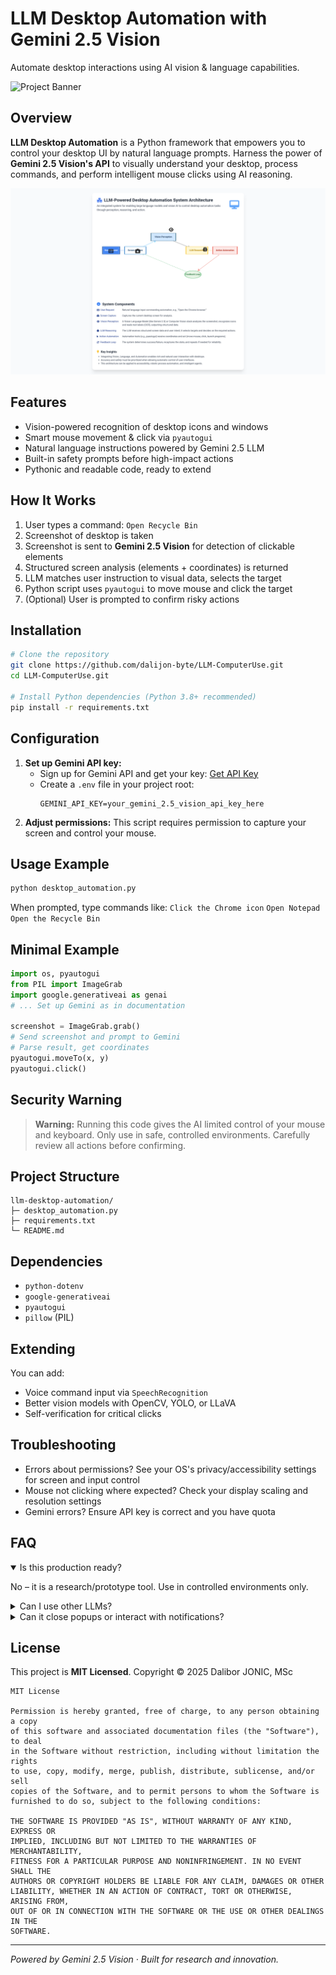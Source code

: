 # LLM Desktop Automation with Gemini 2.5 Vision

Automate desktop interactions using AI vision & language capabilities.

![Project Banner](https://repository-images.githubusercontent.com/803307245/b4eb447e-fdb7-4b00-baf5-0a3e66a5b492)

## Overview

**LLM Desktop Automation** is a Python framework that empowers you to control your desktop UI by natural language prompts.
Harness the power of **Gemini 2.5 Vision's API** to visually understand your desktop, process commands, and perform intelligent mouse clicks using AI reasoning.

![LLM Desktop Automation Demo](LLM-PoweredDestopApp666.png)

## Features

-   Vision-powered recognition of desktop icons and windows
-   Smart mouse movement & click via `pyautogui`
-   Natural language instructions powered by Gemini 2.5 LLM
-   Built-in safety prompts before high-impact actions
-   Pythonic and readable code, ready to extend

## How It Works

1.  User types a command: `Open Recycle Bin`
2.  Screenshot of desktop is taken
3.  Screenshot is sent to **Gemini 2.5 Vision** for detection of clickable elements
4.  Structured screen analysis (elements + coordinates) is returned
5.  LLM matches user instruction to visual data, selects the target
6.  Python script uses `pyautogui` to move mouse and click the target
7.  (Optional) User is prompted to confirm risky actions

## Installation

```bash
# Clone the repository
git clone https://github.com/dalijon-byte/LLM-ComputerUse.git
cd LLM-ComputerUse.git

# Install Python dependencies (Python 3.8+ recommended)
pip install -r requirements.txt
```

## Configuration

1.  **Set up Gemini API key:**
    *   Sign up for Gemini API and get your key: [Get API Key](https://aistudio.google.com/app/apikey)
    *   Create a `.env` file in your project root:
        ```dotenv
        GEMINI_API_KEY=your_gemini_2.5_vision_api_key_here
        ```
2.  **Adjust permissions:** This script requires permission to capture your screen and control your mouse.

## Usage Example

```bash
python desktop_automation.py
```

When prompted, type commands like:
`Click the Chrome icon`
`Open Notepad`
`Open the Recycle Bin`

## Minimal Example

```python
import os, pyautogui
from PIL import ImageGrab
import google.generativeai as genai
# ... Set up Gemini as in documentation

screenshot = ImageGrab.grab()
# Send screenshot and prompt to Gemini
# Parse result, get coordinates
pyautogui.moveTo(x, y)
pyautogui.click()
```

## Security Warning

> **Warning:** Running this code gives the AI limited control of your mouse and keyboard.
> Only use in safe, controlled environments. Carefully review all actions before confirming.

## Project Structure

```
llm-desktop-automation/
├─ desktop_automation.py
├─ requirements.txt
└─ README.md
```

## Dependencies

-   `python-dotenv`
-   `google-generativeai`
-   `pyautogui`
-   `pillow` (PIL)

## Extending

You can add:

-   Voice command input via `SpeechRecognition`
-   Better vision models with OpenCV, YOLO, or LLaVA
-   Self-verification for critical clicks

## Troubleshooting

-   Errors about permissions? See your OS's privacy/accessibility settings for screen and input control
-   Mouse not clicking where expected? Check your display scaling and resolution settings
-   Gemini errors? Ensure API key is correct and you have quota

## FAQ

<details open>
  <summary>Is this production ready?</summary>
  <p>No – it is a research/prototype tool. Use in controlled environments only.</p>
</details>
<details>
  <summary>Can I use other LLMs?</summary>
  <p>Yes, via API adjustments, but Gemini 2.5 Vision recommended for best multi-modal performance.</p>
</details>
<details>
  <summary>Can it close popups or interact with notifications?</summary>
  <p>If they appear in the screenshot, and are visually distinct, yes.</p>
</details>

## License

This project is **MIT Licensed**.
Copyright © 2025 Dalibor JONIC, MSc

```text
MIT License

Permission is hereby granted, free of charge, to any person obtaining a copy
of this software and associated documentation files (the "Software"), to deal
in the Software without restriction, including without limitation the rights
to use, copy, modify, merge, publish, distribute, sublicense, and/or sell
copies of the Software, and to permit persons to whom the Software is
furnished to do so, subject to the following conditions:

THE SOFTWARE IS PROVIDED "AS IS", WITHOUT WARRANTY OF ANY KIND, EXPRESS OR
IMPLIED, INCLUDING BUT NOT LIMITED TO THE WARRANTIES OF MERCHANTABILITY,
FITNESS FOR A PARTICULAR PURPOSE AND NONINFRINGEMENT. IN NO EVENT SHALL THE
AUTHORS OR COPYRIGHT HOLDERS BE LIABLE FOR ANY CLAIM, DAMAGES OR OTHER
LIABILITY, WHETHER IN AN ACTION OF CONTRACT, TORT OR OTHERWISE, ARISING FROM,
OUT OF OR IN CONNECTION WITH THE SOFTWARE OR THE USE OR OTHER DEALINGS IN THE
SOFTWARE.
```

---
*Powered by Gemini 2.5 Vision · Built for research and innovation.*
